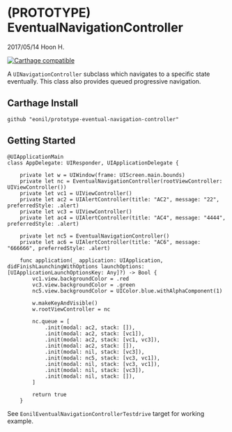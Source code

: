 (PROTOTYPE) EventualNavigationController
========================================
2017/05/14
Hoon H.

[![Carthage compatible](https://img.shields.io/badge/Carthage-compatible-4BC51D.svg?style=flat)](https://github.com/Carthage/Carthage)

A `UINavigationController` subclass which navigates
to a specific state eventually. This class also provides
queued progressive navigation.



Carthage Install
----------------

    github "eonil/prototype-eventual-navigation-controller"



Getting Started
---------------

    @UIApplicationMain
    class AppDelegate: UIResponder, UIApplicationDelegate {

        private let w = UIWindow(frame: UIScreen.main.bounds)
        private let nc = EventualNavigationController(rootViewController: UIViewController())
        private let vc1 = UIViewController()
        private let ac2 = UIAlertController(title: "AC2", message: "22", preferredStyle: .alert)
        private let vc3 = UIViewController()
        private let ac4 = UIAlertController(title: "AC4", message: "4444", preferredStyle: .alert)

        private let nc5 = EventualNavigationController()
        private let ac6 = UIAlertController(title: "AC6", message: "666666", preferredStyle: .alert)

        func application(_ application: UIApplication, didFinishLaunchingWithOptions launchOptions: [UIApplicationLaunchOptionsKey: Any]?) -> Bool {
            vc1.view.backgroundColor = .red
            vc3.view.backgroundColor = .green
            nc5.view.backgroundColor = UIColor.blue.withAlphaComponent(1)

            w.makeKeyAndVisible()
            w.rootViewController = nc

            nc.queue = [
                .init(modal: ac2, stack: []),
                .init(modal: ac2, stack: [vc1]),
                .init(modal: ac2, stack: [vc1, vc3]),
                .init(modal: ac2, stack: []),
                .init(modal: nil, stack: [vc3]),
                .init(modal: nc5, stack: [vc3, vc1]),
                .init(modal: nil, stack: [vc3, vc1]),
                .init(modal: nil, stack: [vc3]),
                .init(modal: nil, stack: []),
            ]

            return true
        }

See `EonilEventualNavigationControllerTestdrive` target for working example.
